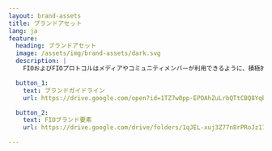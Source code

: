 ```yaml
---
layout: brand-assets
title: ブランドアセット
lang: ja
feature:
  heading: ブランドアセット
  image: /assets/img/brand-assets/dark.svg
  description: |
    FIOおよびFIOプロトコルはメディアやコミュニティメンバーが利用できるように、積極的に様々なブランドアセットを提供しています。非商業目的または教育目的の場合、許可をとる必要はないのでご自由にご利用ください。ロゴはSVGおよびPNG形式で縦長・横長のものをご用意しているほか、白または黒だけのロゴもご利用いただけます

  button_1:
    text: ブランドガイドライン
    url: https://drive.google.com/open?id=1TZ7w0pp-EPOAhZuLrbQTtCBQ8YqbP2wo

  button_2:
    text: FIOブランド要素
    url: https://drive.google.com/drive/folders/1qJEL-xuj3Z77n8rPRoJz17tbHE7Hw80j

---
```

